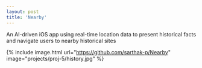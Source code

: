 ```yaml
---
layout: post
title: 'Nearby'
---
```

An AI-driven iOS app using real-time location data to present historical facts and navigate users to nearby historical sites

{% include image.html url="https://github.com/sarthak-p/Nearby" image="projects/proj-5/history.jpg" %}
